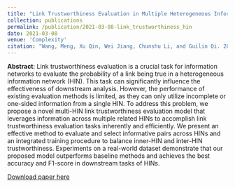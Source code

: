 ```yaml
---
title: "Link Trustworthiness Evaluation in Multiple Heterogeneous Information Networks"
collection: publications
permalink: /publication/2021-03-08-link_trustworthiness_hin
date: 2021-03-08
venue: 'Complexity'
citation: "Wang, Meng, Xu Qin, Wei Jiang, Chunshu Li, and Guilin Qi. 2021. Link Trustworthiness Evaluation over Multiple Heterogeneous Information Networks. Complexity 2021: 1–11. https://doi.org/10.1155/2021/6615179."
---
```

**Abstract**: Link trustworthiness evaluation is a crucial task for information networks to evaluate the probability of a link being true in a heterogeneous information network (HIN). This task can significantly influence the effectiveness of downstream analysis. However, the performance of existing evaluation methods is limited, as they can only utilize incomplete or one-sided information from a single HIN. To address this problem, we propose a novel multi-HIN link trustworthiness evaluation model that leverages information across multiple related HINs to accomplish link trustworthiness evaluation tasks inherently and efficiently. We present an effective method to evaluate and select informative pairs across HINs and an integrated training procedure to balance inner-HIN and inter-HIN trustworthiness. Experiments on a real-world dataset demonstrate that our proposed model outperforms baseline methods and achieves the best accuracy and F1-score in downstream tasks of HINs.

[Download paper here](http://voyageofsean.github.io/files/link-trust-worthiness-evaluation-in-multiple-heterogeneous-information-networks.pdf)
